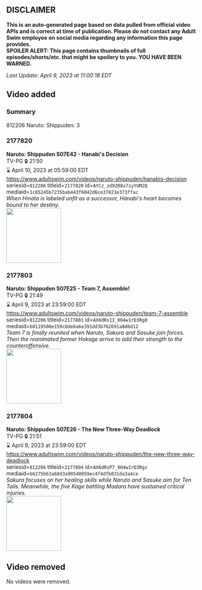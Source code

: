 ## DISCLAIMER
**This is an auto-generated page based on data pulled from official video APIs and is correct at time of publication. Please do not contact any Adult Swim employee on social media regarding any information this page provides.**  
**SPOILER ALERT: This page contains thumbnails of full episodes/shorts/etc. that might be spoilery to you. YOU HAVE BEEN WARNED.**  

_Last Update: April 9, 2023 at 11:00:18 EDT_
## Video added
### Summary
812206 Naruto: Shippuden: 3  
### 2177820
**Naruto: Shippuden S07E42 - Hanabi's Decision**  
TV-PG 🔒 21:50  
⌛ April 10, 2023 at 05:59:00 EDT  
https://www.adultswim.com/videos/naruto-shippuden/hanabis-decision  
seriesid=`812206` titleid=`2177820` id=`AYCz_zd9208s7zyYUM2Q` mediaid=`1c85245b7235bab443f6042d6ce37821e373ffac`  
_When Hinata is labeled unfit as a successor, Hanabi's heart becomes bound to her destiny._  
<a href="https://media.cdn.adultswim.com/uploads/20220511/thumbnails/2_225111241206-NarutoShippuden_390_HanabisDecision.png"><img src="https://media.cdn.adultswim.com/uploads/20220511/thumbnails/2_225111241206-NarutoShippuden_390_HanabisDecision.png" height="144px" /></a>
### 2177803
**Naruto: Shippuden S07E25 - Team 7, Assemble!**  
TV-PG 🔒 21:49  
⌛ April 9, 2023 at 23:59:00 EDT  
https://www.adultswim.com/videos/naruto-shippuden/team-7-assemble  
seriesid=`812206` titleid=`2177803` id=`AX6dRs1I_0O4w1rD3Rg0` mediaid=`b0119500e159c8de6a6e391dd3b762691a8d6d12`  
_Team 7 is finally reunited when Naruto, Sakura and Sasuke join forces. Then the reanimated former Hokage arrive to add their strength to the counteroffensive._  
<a href="https://media.cdn.adultswim.com/uploads/20220127/thumbnails/2_221271552397-NarutoShippuden_373_Team7Assemble.png"><img src="https://media.cdn.adultswim.com/uploads/20220127/thumbnails/2_221271552397-NarutoShippuden_373_Team7Assemble.png" height="144px" /></a>
### 2177804
**Naruto: Shippuden S07E26 - The New Three-Way Deadlock**  
TV-PG 🔒 21:51  
⌛ April 9, 2023 at 23:59:00 EDT  
https://www.adultswim.com/videos/naruto-shippuden/the-new-three-way-deadlock  
seriesid=`812206` titleid=`2177804` id=`AX6dRsP7_0O4w1rD3Rgz` mediaid=`b6275b63a68d3a90540059ec4f4dfb031da3a4ce`  
_Sakura focuses on her healing skills while Naruto and Sasuke aim for Ten Tails. Meanwhile, the five Kage battling Madara have sustained critical injuries._  
<a href="https://media.cdn.adultswim.com/uploads/20220127/thumbnails/2_221271553532-NarutoShippuden_374_TheNewThreeWayDeadlock.png"><img src="https://media.cdn.adultswim.com/uploads/20220127/thumbnails/2_221271553532-NarutoShippuden_374_TheNewThreeWayDeadlock.png" height="144px" /></a>
## Video removed
No videos were removed.  
